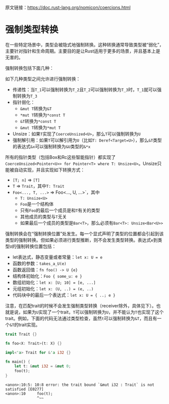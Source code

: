 原文链接：<https://doc.rust-lang.org/nomicon/coercions.html>

# 强制类型转换

在一些特定场景中，类型会被隐式地强制转换。这种转换通常导致类型被“弱化”，主要针对指针和生命周期。主要目的是让Rust适用于更多的场景，并且基本上是无害的。

强制转换包括下面几种：

如下几种类型之间允许进行强制转换：

- 传递性：当`T_1`可以强制转换为`T_2`且`T_2`可以强制转换为`T_3`时，`T_1`就可以强制转换为`T_3`
- 指针弱化：
  * `&mut T`转换为`&T`
  * `*mut T`转换为`*const T`
  * `&T`转换为`*const T`
  * `&mut T`转换为`*mut T`
- Unsize：如果`T`实现了`CoerceUnsized<U>`，那么`T`可以强制转换为`U`
- 强制解引用：如果`T`可以解引用为`U`（比如`T: Deref<Target=U>`），那么`&T`类型的表达式`&x`可以强制转换为`&U`类型的`&*x`

所有的指针类型（包括Box和Rc这些智能指针）都实现了`CoerceUnsized<Pointer<U>> for Pointer<T> where T: Unsize<U>`。Unsize只能被自动实现，并且实现如下转换方式：

- `[T; n]` => `[T]`
- `T` => `Trait`，其中`T: Trait`
- `Foo<..., T, ...>` => Foo<..., U, ...>`，其中
  * `T: Unsize<U>`
  * `Foo`是一个结构体
  * 只有`Foo`的最后一个成员是和`T`有关的类型
  * 其他成员的类型与`T`无关
  * 如果最后一个成员的类型是`Bar<T>`，那么必须有`Bar<T>: Unsize<Bar<U>>`

强制转换会在“强制转换位置”处发生。每一个显式声明了类型的位置都会引起到该类型的强制转换。但如果必须进行类型推断，则不会发生类型转换。表达式`e`到类型`U`的强制转换位置包括：

- let表达式，静态变量或者常量：`let x: U = e`
- 函数的参数：`takes_a_U(e)`
- 函数返回值：`fn foo() -> U {e}`
- 结构体初始化：`Foo { some_u: e }`
- 数组初始化：`let x: [U; 10] = [e, ...]`
- 元组初始化：`let x: (U, ..) = (e, ..)`
- 代码块中的最后一个表达式：`let x: U = { ..; e }`

注意，在匹配trait的时候不会发生强制类型转换（receiver除外，具体见下）。也就是说，如果为`U`实现了一个trait，`T`可以强制转换为`U`，并不能认为`T`也实现了这个trait。例如，下面的代码无法通过类型检查，虽然`t`可以强制转换为`&T`，而且有一个`&T`的trait实现。

```rust
trait Trait {}

fn foo<X: Trait>(t: X) {}

impl<'a> Trait for &'a i32 {}

fn main() {
    let t: &mut i32 = &mut 0;
    foo(t);
}
```

```
<anon>:10:5: 10:8 error: the trait bound `&mut i32 : Trait` is not satisfied [E0277]
<anon>:10     foo(t);
              ^~~
```